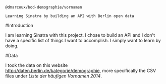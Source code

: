 ```
@dmarcoux/bod-demographie/vornamen

Learning Sinatra by building an API with Berlin open data
```


#Introduction

I am learning Sinatra with this project. I chose to build an API and I don't have a specific list of things I want to accomplish. I simply want to learn by doing.


#Data

I took the data on this website http://daten.berlin.de/kategorie/demographie, more specifically the CSV files under *Liste der häufigen Vornamen 2014*. 
